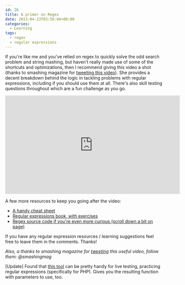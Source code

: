 ```yaml
---
id: 26
title: A primer on Regex
date: 2013-04-23T03:56:04+00:00
categories:
  - Learning
tags:
  - regex
  - regular expressions
---
```


If you're like me and you've relied on regex to quickly solve the odd search problem and string mashing, but haven't really made use of some of the shortcuts and optimizations, then I recommend giving this video a shot (thanks to smashing magazine for [tweeting this video](https://twitter.com/smashingmag/status/326012584312569856)). She provides a decent breakdown behind the logic in tackling problems with regular expressions, including if you should use them at all. There's also skill testing questions throughout which are a fun challenge as you go.

<iframe width="560" height="315" src="https://www.youtube.com/embed/EkluES9Rvak" frameborder="0" allow="accelerometer; autoplay; encrypted-media; gyroscope; picture-in-picture" allowfullscreen></iframe>

A few more resources to keep you going after the video:

- [A handy cheat sheet](http://www.cheatography.com/davechild/cheat-sheets/regular-expressions/)
- [Regular expressions book, with exercises](http://regex.learncodethehardway.org/book/)
- [Regex source code if you're even more curious (scroll down a bit on page)](http://www.codeguru.com/cpp/cpp/string/regex/article.php/c2791/Using-Regular-Expressions-for-SearchReplace.htm)

If you have any regular expression resources / learning suggestions feel free to leave them in the comments. Thanks!

_Also, a thanks to smashing magazine for [tweeting](https://twitter.com/smashingmag/status/326012584312569856) this useful video, follow them: @smashingmag_

[Update]
Found that [this tool](http://www.phpliveregex.com/) can be pretty handy for live testing, practicing regular expressions (specifically for PHP). Gives you the resulting function with parameters to use, too.
